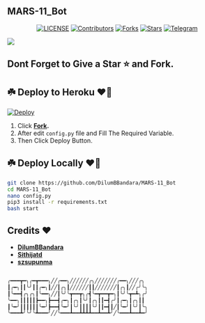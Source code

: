 ## MARS-11_Bot

<p align="center">
<a href="https://github.com/DilumBBandara/SMS-Bomber-Bot"><img src="https://img.shields.io/github/license/DilumBBandara/SMS-Bomber-Bot?style=for-the-badge&logo=appveyor" alt="LICENSE"></a>
<a href="https://github.com/DilumBBandara/SMS-Bomber-Bot"><img src="https://img.shields.io/github/contributors/DilumBBandara/SMS-Bomber-Bot?style=for-the-badge&logo=appveyor" alt="Contributors"></a>
<a href="https://github.com/DilumBBandara/SMS-Bomber-Bot"><img src="https://img.shields.io/github/forks/DilumBBandara/SMS-Bomber-Bot?style=for-the-badge&logo=appveyor" alt="Forks"></a>
<a href="https://github.com/DilumBBandara/SMS-Bomber-Bot"><img src="https://img.shields.io/github/stars/DilumBBandara/SMS-Bomber-Bot?style=for-the-badge&logo=appveyor" alt="Stars"></a>
<a href="https://t.me/Mars11Lkbot"><img title="Telegram" src="https://img.shields.io/badge/TELEGRAM-SMS Bomber Bot-blue?style=for-the-badge&logo=telegram"></a>
<br>

</p>

<a href="https://t.me/Mars11Lkbot"><img src="https://graph.org/file/59276d20ae3f97897d285.jpg"></a>

## Dont Forget to Give a Star ⭐ and Fork.

## ☘️ Deploy to Heroku ❤️‍🔥

[![Deploy](https://www.herokucdn.com/deploy/button.svg)](https://heroku.com/deploy?) 



1. Click **<a href="https://github.com/DilumBBandara/SMS-Bomber-Bot/fork">Fork</a>.**
2. After edit <code>config.py</code> file and Fill The Required Variable.
3. Then Click Deploy Button.

## ☘️ Deploy Locally ❤️‍🔥

```bash
git clone https://github.com/DilumBBandara/MARS-11_Bot
cd MARS-11_Bot
nano config.py
pip3 install -r requirements.txt
bash start
```
## Credits ❤

- **[DilumBBandara](https://github.com/DilumBBandara)**
- **[Sithijatd](https://github.com/Sithijatd)**
- **[szsupunma](https://github.com/szsupunma)**

```bash

╭━━━┳━╮╭━┳━━━╮╱╱╭━━╮╱╱╱╱╱╱╭╮╱╱╱╱╱╱╱╭━━╮╱╱╱╭╮
┃╭━╮┃┃╰╯┃┃╭━╮┃╱╱┃╭╮┃╱╱╱╱╱╱┃┃╱╱╱╱╱╱╱┃╭╮┃╱╱╭╯╰╮
┃╰━━┫╭╮╭╮┃╰━━╮╱╱┃╰╯╰┳━━┳╮╭┫╰━┳━━┳━╮┃╰╯╰┳━┻╮╭╯
╰━━╮┃┃┃┃┃┣━━╮┣━━┫╭━╮┃╭╮┃╰╯┃╭╮┃┃━┫╭╯┃╭━╮┃╭╮┃┃
┃╰━╯┃┃┃┃┃┃╰━╯┣━━┫╰━╯┃╰╯┃┃┃┃╰╯┃┃━┫┃╱┃╰━╯┃╰╯┃╰╮
╰━━━┻╯╰╯╰┻━━━╯╱╱╰━━━┻━━┻┻┻┻━━┻━━┻╯╱╰━━━┻━━┻━╯
```
